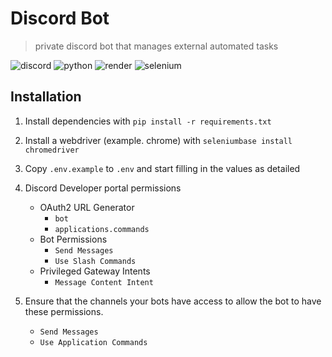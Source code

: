 # Discord Bot

> private discord bot that manages external automated tasks

<img alt="discord" src="https://img.shields.io/badge/discord-5865F2?style=for-the-badge&logo=discord&logoColor=fff"/> <img alt="python" src="https://img.shields.io/badge/python-3776AB?style=for-the-badge&logo=python&logoColor=fff"/> <img alt="render" src="https://img.shields.io/badge/render-000000?style=for-the-badge&logo=render&logoColor=fff"/> <img alt="selenium" src="https://img.shields.io/badge/selenium-43B02A?style=for-the-badge&logo=selenium&logoColor=fff"/> 

## Installation

1. Install dependencies with `pip install -r requirements.txt`

2. Install a webdriver (example. chrome) with `seleniumbase install chromedriver`

3. Copy `.env.example` to `.env` and start filling in the values as detailed

4. Discord Developer portal permissions
    - OAuth2 URL Generator
        - `bot`
        - `applications.commands`
    - Bot Permissions
        - `Send Messages`
        - `Use Slash Commands`
    - Privileged Gateway Intents
        - `Message Content Intent`

5. Ensure that the channels your bots have access to allow the bot to have these permissions.
    - `Send Messages`
    - `Use Application Commands`